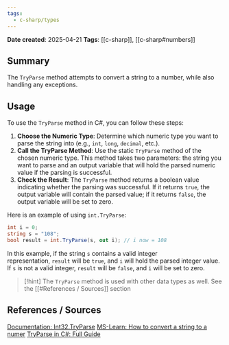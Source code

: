 ```yaml
---
tags:
  - c-sharp/types
---
```


**Date created**: 2025-04-21
**Tags**: [[c-sharp]], [[c-sharp#numbers]]

## Summary

The `TryParse` method attempts to convert a string to a number, while also handling any exceptions.

## Usage


To use the `TryParse` method in C#, you can follow these steps:

1. **Choose the Numeric Type**: Determine which numeric type you want to parse the string into (e.g., `int`, `long`, `decimal`, etc.).
2. **Call the TryParse Method**: Use the static `TryParse` method of the chosen numeric type. This method takes two parameters: the string you want to parse and an output variable that will hold the parsed numeric value if the parsing is successful.
3. **Check the Result**: The `TryParse` method returns a boolean value indicating whether the parsing was successful. If it returns `true`, the output variable will contain the parsed value; if it returns `false`, the output variable will be set to zero.

Here is an example of using `int.TryParse`:

```C#
int i = 0;
string s = "108";  
bool result = int.TryParse(s, out i); // i now = 108
```

In this example, if the string `s` contains a valid integer representation, `result` will be `true`, and `i` will hold the parsed integer value. If `s` is not a valid integer, `result` will be `false`, and `i` will be set to zero.

>[!hint] The `TryParse` method is used with other data types as well. See the [[#References / Sources]] section

## References / Sources

[Documentation: Int32.TryParse](https://learn.microsoft.com/en-us/dotnet/api/system.int32.tryparse?view=net-9.0)
[MS-Learn: How to convert a string to a numer](https://learn.microsoft.com/en-us/dotnet/csharp/programming-guide/types/how-to-convert-a-string-to-a-number)
[TryParse in C#: Full Guide](https://www.bytehide.com/blog/tryparse-csharp)

